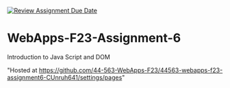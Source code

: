 [![Review Assignment Due Date](https://classroom.github.com/assets/deadline-readme-button-24ddc0f5d75046c5622901739e7c5dd533143b0c8e959d652212380cedb1ea36.svg)](https://classroom.github.com/a/b9NC0g7h)
# WebApps-F23-Assignment-6
Introduction to Java Script and DOM

"Hosted at https://github.com/44-563-WebApps-F23/44563-webapps-f23-assignment6-CUnruh641/settings/pages"
